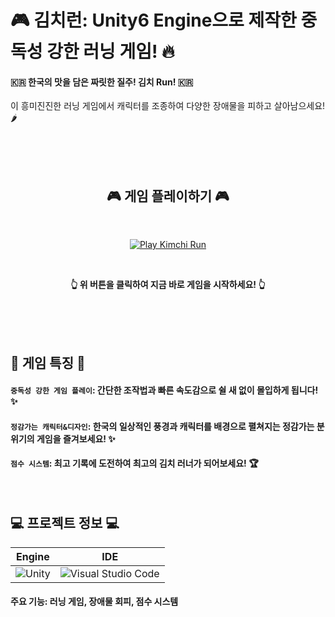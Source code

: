 # 🎮 김치런: Unity6 Engine으로 제작한 중독성 강한 러닝 게임! 🔥

#### 🇰🇷 한국의 맛을 담은 짜릿한 질주! 김치 Run! 🇰🇷

이 흥미진진한 러닝 게임에서 캐릭터를 조종하여 다양한 장애물을 피하고 살아남으세요! 🌶️

<br><br><br>

 ## <div align="center"> 🎮 게임 플레이하기 🎮 </div>

<br>

<div align="center">
  
[![Play Kimchi Run](https://img.shields.io/badge/PLAY%20KIMCHI%20RUN-FF0000?style=for-the-badge&logo=unity&logoColor=white)](https://play.unity.com/en/games/fdc0bfd5-6e15-404e-b3a6-ef55d4d4bb78/kimchi-run-by-wj)

<br>

**👆 위 버튼을 클릭하여 지금 바로 게임을 시작하세요! 👆**
</div>

<br><br><br>

## 🎯 게임 특징 🎯

#### `중독성 강한 게임 플레이`: 간단한 조작법과 빠른 속도감으로 쉴 새 없이 몰입하게 됩니다! ✨  
#### `정감가는 캐릭터&디자인`: 한국의 일상적인 풍경과 캐릭터를 배경으로 펼쳐지는 정감가는 분위기의 게임을 즐겨보세요! ✨      
#### `점수 시스템`: 최고 기록에 도전하여 최고의 김치 러너가 되어보세요! 🏆    

<br>

## 💻 프로젝트 정보 💻

| Engine | IDE |
|---|---|
| ![Unity](https://img.shields.io/badge/unity-%23000000.svg?style=for-the-badge&logo=unity&logoColor=white) | ![Visual Studio Code](https://img.shields.io/badge/Visual%20Studio%20Code-0078d7.svg?style=for-the-badge&logo=visual-studio-code&logoColor=white) |


#### 주요 기능: 러닝 게임, 장애물 회피, 점수 시스템  
